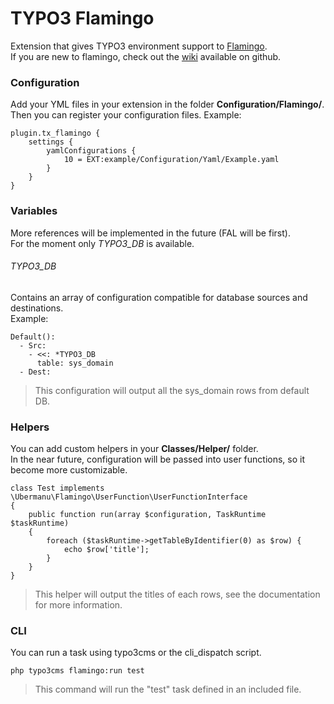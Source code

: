 # TYPO3 Flamingo

Extension that gives TYPO3 environment support to [Flamingo](https://github.com/ubermanu/flamingo).<br>
If you are new to flamingo, check out the [wiki](https://github.com/ubermanu/flamingo/wiki) available on github.

### Configuration

Add your YML files in your extension in the folder **Configuration/Flamingo/**.<br>
Then you can register your configuration files. Example:

    plugin.tx_flamingo {
        settings {
            yamlConfigurations {
                10 = EXT:example/Configuration/Yaml/Example.yaml
            }
        }
    }

### Variables

More references will be implemented in the future (FAL will be first).<br>
For the moment only *TYPO3_DB* is available.

###### TYPO3_DB

Contains an array of configuration compatible for database sources and destinations.<br>
Example:

    Default():
      - Src:
        - <<: *TYPO3_DB
          table: sys_domain
      - Dest:

> This configuration will output all the sys_domain rows from default DB.

### Helpers

You can add custom helpers in your **Classes/Helper/** folder.<br>
In the near future, configuration will be passed into user functions, so it become more customizable.

    class Test implements \Ubermanu\Flamingo\UserFunction\UserFunctionInterface
    {
        public function run(array $configuration, TaskRuntime $taskRuntime)
        {
            foreach ($taskRuntime->getTableByIdentifier(0) as $row) {
                echo $row['title'];
            }
        }
    }

> This helper will output the titles of each rows, see the documentation for more information.

### CLI

You can run a task using typo3cms or the cli_dispatch script.

    php typo3cms flamingo:run test

> This command will run the "test" task defined in an included file.
